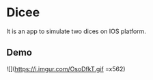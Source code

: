 # Dicee

<p>It is an app to simulate two dices on IOS platform.

## Demo

![](https://i.imgur.com/OsoDfkT.gif =x562)


